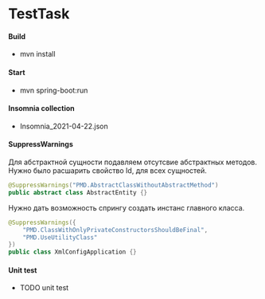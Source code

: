 # TestTask

#### Build
- mvn install

#### Start
- mvn spring-boot:run

#### Insomnia collection
- Insomnia_2021-04-22.json

#### SuppressWarnings

Для абстрактной сущности подавляем отсутсвие абстрактных методов.
Нужно было расшарить свойство Id, для всех сущностей.
```java
@SuppressWarnings("PMD.AbstractClassWithoutAbstractMethod")
public abstract class AbstractEntity {}
```


Нужно дать возможность спрингу создать инстанс главного класса.
```java
@SuppressWarnings({
    "PMD.ClassWithOnlyPrivateConstructorsShouldBeFinal",
    "PMD.UseUtilityClass"
})
public class XmlConfigApplication {}
```

#### Unit test
- TODO unit test